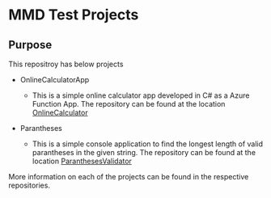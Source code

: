 # MMD Test Projects

## Purpose
This repositroy has below projects
- OnlineCalculatorApp

    - This is a simple online calculator app developed in C# as a Azure Function App. The repository can be found at the location [OnlineCalculator](https://github.com/BalajiDabbara/mmd-test-projects/tree/main/OnlineCalculator)
- Parantheses
    -  This is a simple console application to find the longest length of valid parantheses in the given string. The repository can be found at the location [ParanthesesValidator](https://github.com/BalajiDabbara/mmd-test-projects/tree/main/ParanthesesValidator)

More information on each of the projects can be found in the respective repositories.